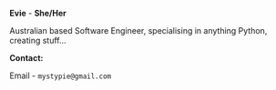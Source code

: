 **Evie** - **She/Her**

Australian based Software Engineer, specialising in anything Python, creating stuff...


**Contact:**

Email - `mystypie@gmail.com`
